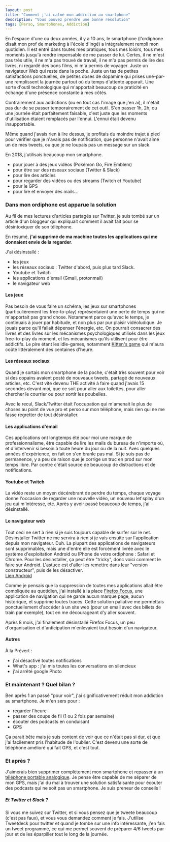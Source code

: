 ```yaml
---
layout: post
title: "Comment j'ai calmé mon addiction au smartphone"
description: "Vous pouvez prendre une bonne résolution"
tags: [Perso, Smartphones, Addiction]
---
```


En l'espace d'une ou deux années, il y a 10 ans, le smartphone (l'ordiphone disait mon prof de marketing à l'école d'ingé)
a intégralement rempli mon quotidien. Il est entré dans toutes mes pratiques, tous mes loisirs, tous mes moments 
jusqu'à rendre impensable de me passer de lui. Certes, il ne m'est pas très utile, il ne m'a pas trouvé de travail,
il ne m'a pas permis de lire des livres, ni regardé des bons films, ni m'a permis de voyager. Juste un navigateur Web qui
reste dans la poche. Juste un tas de petites satisfactions 
ponctuelles, de petites doses de dopamine qui prises une-par-une remplissent la journée partout où du temps d'attente apparait.
Une sorte d'outil technologique qui m'apportait beaucoup de praticité en échange d'une présence constante à mes côtés.

Contrairement aux addictions (ou en tout cas l'image que j'en ai), il n'était pas dur de se passer temporairement de cet outil.
S'en passer 1h, 2h, ou une journée était parfaitement faisable, c'est juste que les moments d'utilisation
étaient remplacés par l'ennui. L'ennui était devenu insupportable.

Même quand j'avais rien à lire dessus, je profitais du moindre trajet à pied pour vérifier que je n'avais
pas de notification, que personne n'avait aimé un de mes tweets, ou que je ne loupais pas un message sur un slack.


En 2018, j'utilisais beaucoup mon smartphone. 
* pour jouer à des jeux vidéos (Pokémon Go, Fire Emblem)    
* pour être sur des réseaux sociaux (Twitter & Slack)
* pour lire des articles 
* pour regarder des vidéos ou des streams (Twitch et Youtube)
* pour le GPS
* pour lire et envoyer des mails...

### Dans mon ordiphone est apparue la solution

Au fil de mes lectures d'articles partagés sur Twitter, je suis tombé sur un article d'un bloggeur qui expliquait
comment il avait fait pour se désintoxiquer de son téléphone.

En résumé, **j'ai supprimé de ma machine toutes les applications qui me donnaient envie de la regarder**. 

J'ai désinstallé :
* les jeux 
* les réseaux sociaux : Twitter d'abord, puis plus tard Slack. 
* Youtube et Twitch
* les applications d'email (Gmail, protonmail)
* le navigateur web

#### Les jeux

Pas besoin de vous faire un schéma, les jeux sur smartphones (particulièrement les free-to-play) représentaient une perte
de temps qui ne m'apportait pas grand chose. Notamment parce qu'avec le temps, je continuais à jouer par habitude, et non
plus par pur plaisir vidéoludique. Je jouais parce qu'il fallait dépenser l'énergie, etc. On pourrait consacrer des 
livres et des livres sur les mécanismes psychologiques utilisés dans les jeux free-to-play du moment, et
les mécanismes qu'ils utilisent pour être addictifs. Le pire étant les idle-games, 
notamment [Kitten's game](http://www.bloodrizer.ru/games/kittens/) qui m'aura coûté littéralement des centaines d'heure.

#### Les réseaux sociaux

Quand je sortais mon smartphone de la poche, c'était
très souvent pour voir si des copains avaient posté de nouveaux tweets, partagé de nouveaux articles, etc. 
C'est vite devenu THE activité à faire quand j'avais 15 secondes devant moi, que ce soit pour aller aux toilettes, pour aller
chercher le courrier ou pour sortir les poubelles.

Avec le recul, Slack/Twitter était l'occupation qui m'amenait le plus de choses au point de vue 
pro et perso sur mon téléphone, mais rien qui ne me fasse regretter de tout désinstaller.  
 
#### Les applications d'email
Ces applications ont longtemps été pour moi une marque de professionnalisme, être capable de lire les mails du bureau
de n'importe où, et d'intervenir si besoin à toute heure du jour ou de la nuit. 
Avec quelques années d'expérience, en fait on s'en branle pas mal. Si je suis pas de permanence, y a peu 
de raison que je corrige un truc en prod sur mon temps libre. Par contre c'était source de beaucoup de distractions et 
de notifications. 

#### Youtube et Twitch

La vidéo reste un moyen décérebrant de perdre du temps, chaque voyage donne l'occasion de regarder une nouvelle vidéo, un nouveau
let'splay d'un jeu qui m'intéresse, etc. Après y avoir passé beaucoup de temps, j'ai désinstallé.  

#### Le navigateur web
Tout ceci ne sert à rien si je suis toujours capable de surfer sur le net. Désinstaller Twitter ne me servira à rien si je vais
 ensuite sur l'application depuis mon navigateur. Duh.
La plupart des applications de navigateurs sont supprimables, mais une d'entre elle est forcément livrée avec le système d'exploitation Android ou IPhone de votre ordiphone : Safari et Chrome.
Pour les désinstaller, ça peut être "tricky", donc voici comment le faire sur Android.
L'astuce est d'aller les remettre dans leur "version constructeur", puis 
de les désactiver.    
[Lien Android](https://support.google.com/googleplay/answer/2521768?hl=en)

Comme je pensais que la suppression de toutes mes applications allait être compliquée au quotidien, j'ai 
installé à la place [Firefox Focus](https://play.google.com/store/apps/details?id=org.mozilla.focus&hl=fr), une application de navigation
qui ne garde aucun marque page, aucun historique, et supprime toutes traces. 
Cette solution paliative me permettais ponctuellement d'accéder à un site web (pour un email avec des billets de train 
par exemple), tout en me décourageant d'y aller souvent.

Après 8 mois, j'ai finalement désinstallé Firefox Focus, un peu d'organisation et d'anticipation m'enlevaient tout besoin
d'un navigateur.

#### Autres 

À la Prévert : 

* j'ai désactivé toutes notifications
* What's app : j'ai mis toutes les conversations en silencieux
* j'ai arrêté google Photo


### Et maintenant ? Quel bilan ?

Ben après 1 an passé "pour voir", j'ai significativement réduit mon addiction au smartphone. Je m'en sers pour : 

* regarder l'heure
* passer des coups de fil (1 ou 2 fois par semaine)
* écouter des podcasts en conduisant
* GPS

Ça parait bête mais je suis content de voir que ce n'était pas si dur, et que j'ai facilement pris l'habitude de l'oublier.
C'est devenu une sorte de téléphone amélioré qui fait GPS, et c'est tout. 


### Et après ?

J'aimerais bien supprimer complètement mon smartphone et repasser à un [téléphone portable analogique](https://www.onedirect.fr/produits/thomson/thomson-gsm-serea-62-blanc).
Je pense être capable de me séparer de mon GPS, mais j'ai du mal à trouver une solution satisfaisante 
pour écouter des podcasts qui ne soit pas un smartphone. Je suis preneur de conseils !


##### Et Twitter et Slack ?

Si vous me suivez sur Twitter, et si vous pensez que je tweete beaucoup (c'est pas faux), et vous vous demandez comment je fais. 
J'utilise Tweetdeck pour twitter et quand je tombe sur une info intéressante, 
j'en fais un tweet programmé, ce qui me permet souvent de préparer 4/6 tweets par jour et de les éparpiller 
tout le long de la journée.

